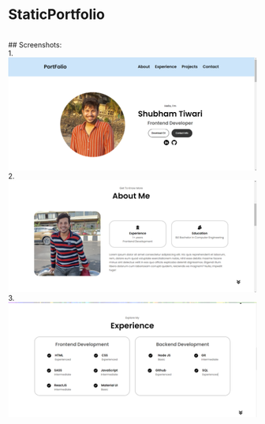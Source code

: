 # StaticPortfolio
</br>
## Screenshots: 
</br>
1. <img src="./assets/Pp1.png" /> </br>
2. <img src="./assets/Pp2.png" /> </br>
3. <img src="./assets/Pp3.png" /> </br>